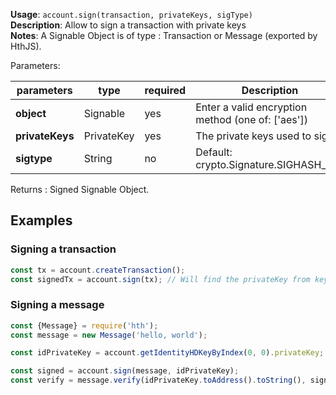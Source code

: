 **Usage**: `account.sign(transaction, privateKeys, sigType)`    
**Description**: Allow to sign a transaction with private keys   
**Notes**: A Signable Object is of type : Transaction or Message (exported by HthJS).   

Parameters: 

| parameters        | type        | required       | Description                                                                                             |  
|-------------------|-------------|----------------| -------------------------------------------------|
| **object**        | Signable    | yes            | Enter a valid encryption method (one of: ['aes'])|
| **privateKeys**   | PrivateKey  | yes            | The private keys used to sign                    |
| **sigtype**       | String      | no             | Default: crypto.Signature.SIGHASH_ALL            |

Returns : Signed Signable Object.

## Examples

### Signing a transaction
```js
const tx = account.createTransaction();
const signedTx = account.sign(tx); // Will find the privateKey from keychain for you. 
```

### Signing a message 
```js
const {Message} = require('hth');
const message = new Message('hello, world');

const idPrivateKey = account.getIdentityHDKeyByIndex(0, 0).privateKey;

const signed = account.sign(message, idPrivateKey);
const verify = message.verify(idPrivateKey.toAddress().toString(), signed.toString()); // true
```
